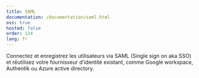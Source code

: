 ```yaml
---
title: SAML
documentation: /documentation/saml.html
oss: true
hosted: false
order: 124
lang: fr
---
```


Connectez et enregistrez les utilisateurs via SAML (Single sign on aka SSO) et réutilisez votre fournisseur d'identité existant, comme Google workspace, Authentik ou Azure active directory.
